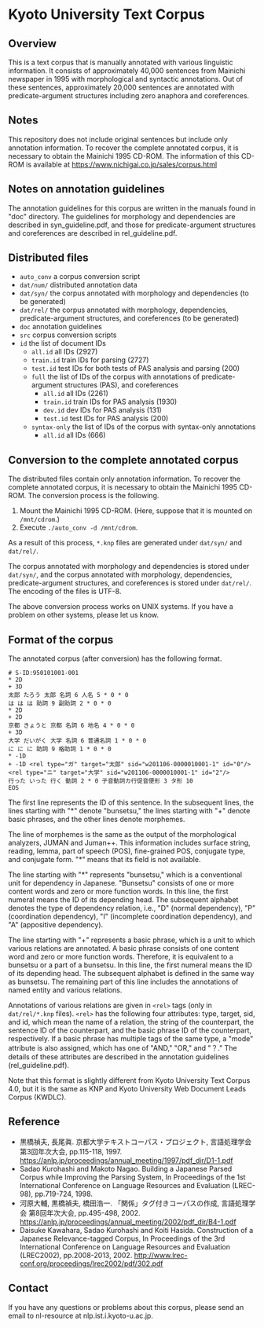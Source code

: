 # Kyoto University Text Corpus

## Overview

This is a text corpus that is manually annotated with various
linguistic information. It consists of approximately 40,000 sentences
from Mainichi newspaper in 1995 with morphological and syntactic
annotations. Out of these sentences, approximately 20,000 sentences
are annotated with predicate-argument structures including zero
anaphora and coreferences.

## Notes

This repository does not include original sentences but include only
annotation information. To recover the complete annotated corpus, it
is necessary to obtain the Mainichi 1995 CD-ROM. The information of
this CD-ROM is available at https://www.nichigai.co.jp/sales/corpus.html

## Notes on annotation guidelines

The annotation guidelines for this corpus are written in the manuals
found in "doc" directory. The guidelines for morphology and
dependencies are described in syn_guideline.pdf, and those for
predicate-argument structures and coreferences are described in
rel_guideline.pdf.

## Distributed files

- `auto_conv` a corpus conversion script
- `dat/num/` distributed annotation data
- `dat/syn/` the corpus annotated with morphology and dependencies (to be generated)
- `dat/rel/` the corpus annotated with morphology, dependencies, predicate-argument structures, and coreferences (to be generated)
- `doc` annotation guidelines
- `src` corpus conversion scripts
- `id`   the list of document IDs
  - `all.id` all IDs (2927)
  - `train.id` train IDs for parsing (2727)
  - `test.id` test IDs for both tests of PAS analysis and parsing (200)
  - `full` the list of IDs of the corpus with annotations of predicate-argument structures (PAS), and coreferences
    - `all.id` all IDs (2261)
    - `train.id` train IDs for PAS analysis (1930)
    - `dev.id` dev IDs for PAS analysis (131)
    - `test.id` test IDs for PAS analysis (200)
  - `syntax-only` the list of IDs of the corpus with syntax-only annotations
    - `all.id` all IDs (666)

## Conversion to the complete annotated corpus

The distributed files contain only annotation information. To recover
the complete annotated corpus, it is necessary to obtain the Mainichi
1995 CD-ROM. The conversion process is the following.

1. Mount the Mainichi 1995 CD-ROM. (Here, suppose that it is mounted on `/mnt/cdrom`.)
1. Execute `./auto_conv -d /mnt/cdrom`.

As a result of this process, `*.knp` files are generated under `dat/syn/` and `dat/rel/`.

The corpus annotated with morphology and dependencies is stored under
`dat/syn/`, and the corpus annotated with morphology, dependencies,
predicate-argument structures, and coreferences is stored under
`dat/rel/`. The encoding of the files is UTF-8.

The above conversion process works on UNIX systems. If you have a
problem on other systems, please let us know.

## Format of the corpus

The annotated corpus (after conversion) has the following format.

```text
# S-ID:950101001-001
* 2D
+ 3D
太郎 たろう 太郎 名詞 6 人名 5 * 0 * 0
は は は 助詞 9 副助詞 2 * 0 * 0
* 2D
+ 2D
京都 きょうと 京都 名詞 6 地名 4 * 0 * 0
+ 3D
大学 だいがく 大学 名詞 6 普通名詞 1 * 0 * 0
に に に 助詞 9 格助詞 1 * 0 * 0
* -1D
+ -1D <rel type="ガ" target="太郎" sid="w201106-0000010001-1" id="0"/><rel type="ニ" target="大学" sid="w201106-0000010001-1" id="2"/>
行った いった 行く 動詞 2 * 0 子音動詞カ行促音便形 3 タ形 10
EOS
```

The first line represents the ID of this sentence. In the subsequent
lines, the lines starting with "*" denote "bunsetsu," the lines starting
with "+" denote basic phrases, and the other lines denote morphemes.

The line of morphemes is the same as the output of the morphological
analyzers, JUMAN and Juman++. This information includes surface
string, reading, lemma, part of speech (POS), fine-grained POS,
conjugate type, and conjugate form. "*" means that its field is not
available.

The line starting with "*" represents "bunsetsu," which is a
conventional unit for dependency in Japanese. "Bunsetsu" consists of
one or more content words and zero or more function words. In this
line, the first numeral means the ID of its depending head. The subsequent alphabet
denotes the type of dependency relation, i.e., "D" (normal
dependency), "P" (coordination dependency), "I" (incomplete
coordination dependency), and "A" (appositive dependency).

The line starting with "+" represents a basic phrase, which is a unit
to which various relations are annotated. A basic phrase consists of
one content word and zero or more function words. Therefore, it is
equivalent to a bunsetsu or a part of a bunsetsu. In this line, the
first numeral means the ID of its depending head. The subsequent alphabet is
defined in the same way as bunsetsu. The remaining part of this line
includes the annotations of named entity and various relations.

Annotations of various relations are given in `<rel>` tags (only in
`dat/rel/*.knp` files). `<rel>` has the following four attributes:
type, target, sid, and id, which mean the name of a relation, the
string of the counterpart, the sentence ID of the counterpart, and the
basic phrase ID of the counterpart, respectively. If a basic phrase
has multiple tags of the same type, a "mode" attribute is also
assigned, which has one of "AND," "OR," and "？." The details of these
attributes are described in the annotation guidelines
(rel_guideline.pdf).

Note that this format is slightly different from Kyoto University Text
Corpus 4.0, but it is the same as KNP and Kyoto University Web
Document Leads Corpus (KWDLC).

## Reference

- 黒橋禎夫, 長尾眞. 京都大学テキストコーパス・プロジェクト, 言語処理学会 第3回年次大会, pp.115-118, 1997. https://anlp.jp/proceedings/annual_meeting/1997/pdf_dir/D1-1.pdf
- Sadao Kurohashi and Makoto Nagao. Building a Japanese Parsed Corpus while Improving the Parsing System, In Proceedings of the 1st International Conference on Language Resources and Evaluation (LREC-98), pp.719-724, 1998.
- 河原大輔, 黒橋禎夫, 橋田浩一. 「関係」タグ付きコーパスの作成, 言語処理学会 第8回年次大会, pp.495-498, 2002. https://anlp.jp/proceedings/annual_meeting/2002/pdf_dir/B4-1.pdf
- Daisuke Kawahara, Sadao Kurohashi and Koiti Hasida. Construction of a Japanese Relevance-tagged Corpus, In Proceedings of the 3rd International Conference on Language Resources and Evaluation (LREC2002), pp.2008-2013, 2002. http://www.lrec-conf.org/proceedings/lrec2002/pdf/302.pdf

## Contact

If you have any questions or problems about this corpus, please send an email to nl-resource at nlp.ist.i.kyoto-u.ac.jp.
